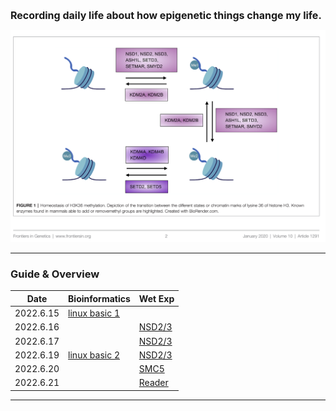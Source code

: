 <b><font size=3>Recording daily life about how epigenetic things change my life.</font></b>

<img src="images/logo.png" alt="Image of fast.ai logo" style="zoom:80%;" />

-----------------------



### Guide & Overview

| Date      | Bioinformatics                                               | Wet Exp                                                 |
| --------- | ------------------------------------------------------------ | ------------------------------------------------------- |
| 2022.6.15 | [linux basic 1](https://yiw4007.github.io/2022/06/15/linux-basic.html) |                                                         |
| 2022.6.16 |                                                              | [NSD2/3](https://yiw4007.github.io/2022/06/16/Exp.html) |
| 2022.6.17 |                                                              | [NSD2/3](https://yiw4007.github.io/2022/06/17/Exp.html) |
| 2022.6.19 | [linux basic 2](https://yiw4007.github.io/2022/06/19/linux-command.html) | [NSD2/3](https://yiw4007.github.io/2022/06/19/Exp.html) |
| 2022.6.20 |                                                              | [SMC5](https://yiw4007.github.io/2022/06/20/Exp.html)   |
| 2022.6.21 |                                                              | [Reader](https://yiw4007.github.io/2022/06/21/Exp.html) |



-----------------------------------------



